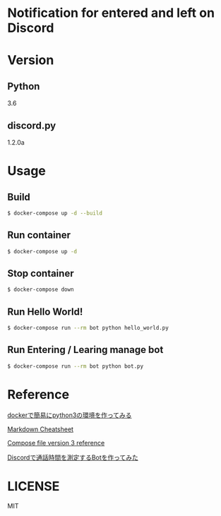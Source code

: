 # Notification for entered and left on Discord

# Version
## Python
3.6

## discord.py
1.2.0a

# Usage

## Build
```bash
$ docker-compose up -d --build
```

## Run container
```bash
$ docker-compose up -d
```

## Stop container
```bash
$ docker-compose down
```

## Run Hello World!
```bash
$ docker-compose run --rm bot python hello_world.py
```

## Run Entering / Learing manage bot
```bash
$ docker-compose run --rm bot python bot.py
```

# Reference
[dockerで簡易にpython3の環境を作ってみる](https://qiita.com/reflet/items/4b3f91661a54ec70a7dc)

[Markdown Cheatsheet](https://github.com/adam-p/markdown-here/wiki/Markdown-Cheatsheet)

[Compose file version 3 reference](https://docs.docker.com/compose/compose-file/)

[Discordで通話時間を測定するBotを作ってみた](https://qiita.com/tokkq/items/311aa297175b9cf7f946)

# LICENSE
MIT